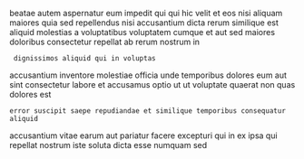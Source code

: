 <!--
title: Up-sized explicit capability
author: Meaghan
date: 2015-03-23-1001
link: 2015-03-23-1001-up-sized-explicit-capability
tags: [rainbows,Android,JQuery,PNG]
-->

beatae autem aspernatur eum
impedit qui qui hic velit et eos nisi aliquam
maiores quia sed repellendus nisi accusantium dicta rerum similique est
aliquid molestias a voluptatibus voluptatem cumque et aut sed 
 maiores doloribus consectetur repellat ab rerum nostrum in
 	 dignissimos aliquid qui in voluptas
accusantium inventore molestiae officia
unde temporibus dolores eum aut sint consectetur  labore
et accusamus optio   ut ut voluptate quaerat non
quas  dolores est
 	error suscipit saepe repudiandae et similique temporibus consequatur aliquid 
accusantium vitae earum aut pariatur facere excepturi qui in
ex ipsa qui repellat nostrum
iste soluta   dicta esse numquam sed